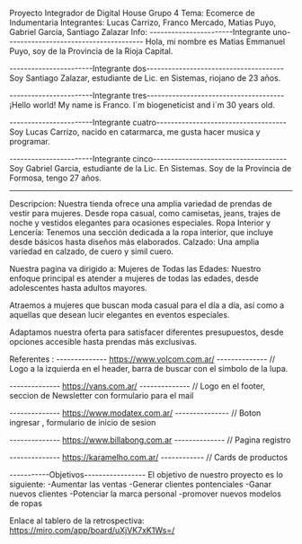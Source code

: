 Proyecto Integrador de Digital House
Grupo 4
Tema: Ecomerce de Indumentaria
Integrantes: Lucas Carrizo, Franco Mercado, Matias Puyo, Gabriel Garcia, Santiago Zalazar
Info:
-----------------------Integrante uno--------------------------------------
Hola, mi nombre es Matias Emmanuel Puyo, soy de la Provincia de la Rioja Capital.

-----------------------Integrante dos--------------------------------------
Soy Santiago Zalazar, estudiante de Lic. en Sistemas, riojano de 23 años.

-----------------------Integrante tres--------------------------------------
¡Hello world! My name is Franco. I´m biogeneticist and i´m 30 years old.

-----------------------Integrante cuatro------------------------------------
Soy Lucas Carrizo, nacido en catarmarca, me gusta hacer musica y programar.

-----------------------Integrante cinco-------------------------------------
Soy Gabriel Garcia, estudiante de la Lic. En Sistemas. Soy de la Provincia de Formosa, tengo 27 años.



--------------------------------------------------------------------------------------------------------------------------
Descripcion:
Nuestra tienda ofrece una amplia variedad de prendas de vestir para mujeres. 
Desde ropa casual, como camisetas, jeans, trajes de noche 
y vestidos elegantes para ocasiones especiales.
Ropa Interior y Lencería:
Tenemos una sección dedicada a la ropa interior, que incluye desde básicos hasta diseños más elaborados.
Calzado:
Una amplia variedad en calzado, de cuero y simil cuero.

Nuestra pagina va dirigido a:
Mujeres de Todas las Edades: Nuestro enfoque principal es atender a mujeres de todas las edades,
desde adolescentes hasta adultos mayores.

Atraemos a mujeres que buscan moda casual para el día a día,
así como a aquellas que desean lucir elegantes en eventos especiales.

Adaptamos nuestra oferta para satisfacer diferentes presupuestos,
desde opciones accesible hasta prendas más exclusivas.


Referentes :
-------------- https://www.volcom.com.ar/ --------------
// Logo a la izquierda en el header, barra de buscar con el simbolo de la lupa.

-------------- https://vans.com.ar/ --------------
// Logo en el footer, seccion de Newsletter con formulario para el mail

-------------- https://www.modatex.com.ar/ ---------------
// Boton ingresar , formulario de inicio de sesion 

-------------- https://www.billabong.com.ar --------------
// Pagina registro

-------------- https://karamelho.com.ar/ ------------
// Cards de productos



-----------Objetivos-----------------
El objetivo de nuestro proyecto es lo siguiente:
-Aumentar las ventas 
-Generar clientes pontenciales
-Ganar nuevos clientes
-Potenciar la marca personal
-promover nuevos modelos de ropas



Enlace al tablero de la retrospectiva: https://miro.com/app/board/uXjVK7xK1Ws=/